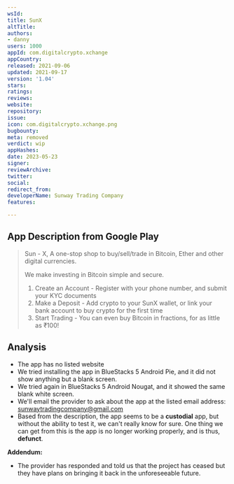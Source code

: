 ```yaml
---
wsId: 
title: SunX
altTitle: 
authors:
- danny
users: 1000
appId: com.digitalcrypto.xchange
appCountry: 
released: 2021-09-06
updated: 2021-09-17
version: '1.04'
stars: 
ratings: 
reviews: 
website: 
repository: 
issue: 
icon: com.digitalcrypto.xchange.png
bugbounty: 
meta: removed
verdict: wip
appHashes: 
date: 2023-05-23
signer: 
reviewArchive: 
twitter: 
social: 
redirect_from: 
developerName: Sunway Trading Company
features: 

---
```


## App Description from Google Play 

> Sun - X, A one-stop shop to buy/sell/trade in Bitcoin, Ether and other digital currencies.
>
> We make investing in Bitcoin simple and secure.
>
> 1. Create an Account - Register with your phone number, and submit your KYC documents
> 2. Make a Deposit - Add crypto to your SunX wallet, or link your bank account to buy crypto for the first time
> 3. Start Trading - You can even buy Bitcoin in fractions, for as little as ₹100!

## Analysis 

- The app has no listed website 
- We tried installing the app in BlueStacks 5 Android Pie, and it did not show anything but a blank screen. 
- We tried again in BlueStacks 5 Android Nougat, and it showed the same blank white screen. 
- We'll email the provider to ask about the app at the listed email address: sunwaytradingcompany@gmail.com
- Based from the description, the app seems to be a **custodial** app, but without the ability to test it, we can't really know for sure. One thing we can get from this is the app is no longer working properly, and is thus, **defunct**.

**Addendum:**

- The provider has responded and told us that the project has ceased but they have plans on bringing it back in the unforeseeable future.

